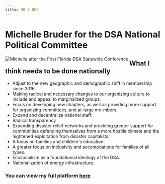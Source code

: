 ```yaml
---
title: MB 4 NPC
---
```

# Michelle Bruder for the DSA National Political Committee

<img align="left" src="{{site.baseurl}}/images/michelle_and_friends.jpg" alt="Michelle after the First Florida DSA Statewide Conference">

## What I think needs to be done nationally

- Adjust to the new geographic and demographic shift in membership since 2016.
- Making radical and necessary changes to our organizing culture to include and appeal to marginalized groups.
- Focus on developing new chapters, as well as providing more support for organizing committees, and at-large me-mbers. 
- Expand and decentralize national staff.
- Radical transparency
- Expanding disaster relief networks and providing greater support for communities defending themselves from a more hostile climate and the hightened exploitation from disaster capitalists. 
- A focus on families and children's education.
- A greater focus on inclusivity and accomodations for families of all types.
- Ecosocialism as a foundationial ideology of the DSA.
- Nationalization of energy infrastructure.

### You can view my full platform [here]({{site.baseurl}}/platform)